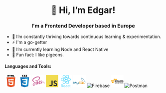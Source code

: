 <h1 align="center">👋 Hi, I’m Edgar!</h1>
<h3 align="center"> I'm a Frontend Developer based in Europe</h2>

- 👀 I’m constantly thriving towards continuous learning & experimentation. 
- ⚡ I'm a go-getter
- 🌱 I’m currently learning Node and React Native
- :triangular_flag_on_post: Fun fact: I like pigeons.

<h4>Languages and Tools:</h4>

<p>
  <img src="https://raw.githubusercontent.com/devicons/devicon/master/icons/html5/html5-original-wordmark.svg" width='40' height='40' alt="HTML5"> 
 <img src="https://raw.githubusercontent.com/devicons/devicon/master/icons/css3/css3-original-wordmark.svg" width='40' height='40' alt="CSS3"> 
 <img src="https://raw.githubusercontent.com/devicons/devicon/master/icons/sass/sass-original.svg" width='40' height='40' alt="Sass"> 
  <img src="https://raw.githubusercontent.com/devicons/devicon/master/icons/javascript/javascript-original.svg" width='40' height='40' alt="JavaScript"> 
  <img src="https://raw.githubusercontent.com/devicons/devicon/master/icons/react/react-original-wordmark.svg" width='40' height='40' alt="React"> 
  <img src="https://raw.githubusercontent.com/devicons/devicon/master/icons/mysql/mysql-original-wordmark.svg" width='40' height='40' alt="MySQL"> 
  <img src="https://www.vectorlogo.zone/logos/firebase/firebase-icon.svg" width='40' height='40' alt="Firebase"> 
  <img src="https://raw.githubusercontent.com/devicons/devicon/master/icons/amazonwebservices/amazonwebservices-original-wordmark.svg" width='40' height='40' alt="AWS" style="background-color: #fff;"> 
  <img src="https://camo.githubusercontent.com/93b32389bf746009ca2370de7fe06c3b5146f4c99d99df65994f9ced0ba41685/68747470733a2f2f7777772e766563746f726c6f676f2e7a6f6e652f6c6f676f732f676574706f73746d616e2f676574706f73746d616e2d69636f6e2e737667" width='40' height='40' alt="Postman"> 
</p>

<!---
EdalScript/EdalScript is a ✨ special ✨ repository because its `README.md` (this file) appears on your GitHub profile.
You can click the Preview link to take a look at your changes.
--->
